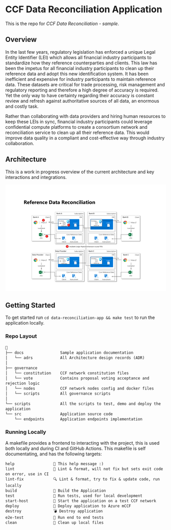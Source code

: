 # CCF Data Reconciliation Application

This is the repo for _CCF Data Reconciliation - sample_.

## Overview

In the last few years, regulatory legislation has enforced a unique Legal Entity Identifier (LEI) which allows all financial industry participants to standardize how they reference counterparties and clients. This law has been the impetus for all financial industry participants to clean up their reference data and adopt this new identification system. It has been inefficient and expensive for industry participants to maintain reference data. These datasets are critical for trade processing, risk management and regulatory reporting and therefore a high degree of accuracy is required. Yet the only way to have certainty regarding their accuracy is constant review and refresh against authoritative sources of all data, an enormous and costly task.

Rather than collaborating with data providers and hiring human resources to keep these LEIs in sync, financial industry participants could leverage confidential compute platforms to create a consortium network and reconciliation service to clean up all their reference data. This would improve data quality in a compliant and cost-effective way through industry collaboration.

## Architecture

This is a work in progress overview of the current architecture and key interactions and integrations.

![architecture diagram](./docs/architecture.png)

## Getting Started

To get started run `cd data-reconciliation-app && make test` to run the application locally.

### Repo Layout

```text
📂
├── docs                Sample application documentation
│   └── adrs            All Architecture design records (ADR)
│
├── governance
│   └── constitution    CCF network constitution files
│   └── vote            Contains proposal voting acceptance and rejection logic
│   └── nodes           CCF network nodes config and docker files
│   └── scripts         All governance scripts
│
└── scripts             All the scripts to test, demo and deploy the application
└── src                 Application source code
    └── endpoints       Application endpoints implementation
```

### Running Locally

A makefile provides a frontend to interacting with the project, this is used both locally and during CI and GitHub Actions. This makefile is self documentating, and has the following targets:

```text
help                 💬 This help message :)
lint                 🌟 Lint & format, will not fix but sets exit code on error, use in CI
lint-fix             🔍 Lint & format, try to fix & update code, run locally
build                🔨 Build the Application
test                 🧪 Run tests, used for local development
start-host           🏃 Start the application on a test CCF network
deploy               🏡 Deploy application to Azure mCCF
destroy              💣 Destroy application
e2e-test             🤖 Run end to end tests
clean                🧹 Clean up local files
```
